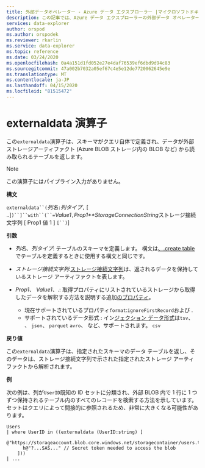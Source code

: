 ```yaml
---
title: 外部データオペレーター - Azure データ エクスプローラー |マイクロソフトドキュメント
description: この記事では、Azure データ エクスプローラーの外部データ オペレーターについて説明します。
services: data-explorer
author: orspod
ms.author: orspodek
ms.reviewer: rkarlin
ms.service: data-explorer
ms.topic: reference
ms.date: 03/24/2020
ms.openlocfilehash: 0a4a151d1fd052e27e4daf76539ef6dbd9d94c83
ms.sourcegitcommit: 47a002b7032a05ef67c4e5e12de7720062645e9e
ms.translationtype: MT
ms.contentlocale: ja-JP
ms.lasthandoff: 04/15/2020
ms.locfileid: "81515472"
---
```

# <a name="externaldata-operator"></a>externaldata 演算子

この`externaldata`演算子は、スキーマがクエリ自体で定義され、データが外部ストレージアーティファクト (Azure BLOB ストレージ内の BLOB など) から読み取られるテーブルを返します。

> [!NOTE]
> この演算子にはパイプライン入力がありません。

**構文**

`externaldata``(`*列名*`:`*列タイプ*`,` [ ..]`)``]``with``(``=`*Value1*`,`*Prop1**StorageConnectionString*ストレージ接続文字列 [ Prop1 値 1 ] `[``)`]

**引数**

* *列名*、*列タイプ*: テーブルのスキーマを定義します。
  構文は[、.create table](../management/create-table-command.md)でテーブルを定義するときに使用する構文と同じです。

* *ストレージ接続文字列*:[ストレージ接続文字列](../api/connection-strings/storage.md)は、返されるデータを保持しているストレージ アーティファクトを表します。

* *Prop1*、 *Value1*、.: 取得プロパティにリストされているストレージから取得したデータを解釈する方法を説明する追加[のプロパティ](../management/data-ingestion/index.md)。
    * 現在サポートされているプロパティ`format`:`ignoreFirstRecord`および .
    * サポートされているデータ形式 : イン[ジェクション データ形式](https://docs.microsoft.com/azure/data-explorer/ingestion-supported-formats)は`tsv`、 、 `json`、 `parquet` `avro`、 など、サポートされます。 `csv`

**戻り値**

この`externaldata`演算子は、指定されたスキーマのデータ テーブルを返し、そのデータは、ストレージ接続文字列で示された指定されたストレージ アーティファクトから解析されます。

**例**

次の例は、列が`UserID`既知の ID セットに分類され、外部 BLOB 内で 1 行に 1 つずつ保持されるテーブル内のすべてのレコードを検索する方法を示しています。
セットはクエリによって間接的に参照されるため、非常に大きくなる可能性があります。

```
Users
| where UserID in ((externaldata (UserID:string) [
    @"https://storageaccount.blob.core.windows.net/storagecontainer/users.txt"
      h@"?...SAS..." // Secret token needed to access the blob
    ]))
| ...
```
